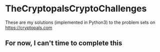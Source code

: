 # TheCryptopalsCryptoChallenges
These are my solutions (implemented in Python3) to the problem sets on https://cryptopals.com

## For now, I can't time to complete this
